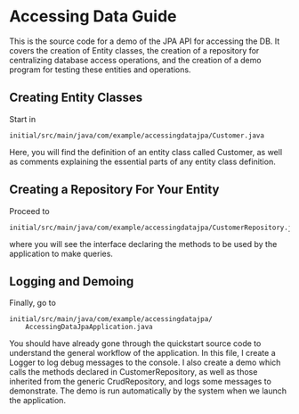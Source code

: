 # Accessing Data Guide

This is the source code for a demo of the JPA API for accessing the DB.
It covers the creation of Entity classes, the creation of a repository for
centralizing database access operations, and the creation of a demo program
for testing these entities and operations.

## Creating Entity Classes

Start in

    initial/src/main/java/com/example/accessingdatajpa/Customer.java

Here, you will find the definition of an entity class called Customer, as well
as comments explaining the essential parts of any entity class definition. 

## Creating a Repository For Your Entity

Proceed to

    initial/src/main/java/com/example/accessingdatajpa/CustomerRepository.java

where you will see the interface declaring the methods to be used by the
application to make queries.

## Logging and Demoing

Finally, go to

    initial/src/main/java/com/example/accessingdatajpa/
        AccessingDataJpaApplication.java

You should have already gone through the quickstart source code to understand
the general workflow of the application. In this file, I create a Logger to
log debug messages to the console. I also create a demo which calls
the methods declared in CustomerRepository, as well as those inherited from
the generic CrudRepository, and logs some messages to demonstrate. The demo
is run automatically by the system when we launch the application.
